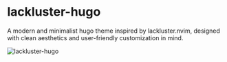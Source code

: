 # lackluster-hugo

A modern and minimalist hugo theme inspired by lackluster.nvim, designed with
clean aesthetics and user-friendly customization in mind.

![lackluster-hugo](https://github.com/user-attachments/assets/0ac39714-9f77-4e1b-9b60-acba56dfd8bc)
